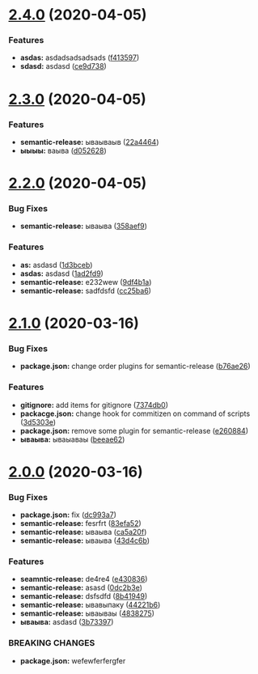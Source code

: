 
# [2.4.0](https://github.com/rshaibakov/commit-lint/compare/v2.3.0...v2.4.0) (2020-04-05)


### Features

* **asdas:** asdadsadsadsads ([f413597](https://github.com/rshaibakov/commit-lint/commit/f4135977ea45c872b0b33fc58eb05d7c14c8c9d4))
* **sdasd:** asdasd ([ce9d738](https://github.com/rshaibakov/commit-lint/commit/ce9d73831b39b2bb18228364f2a38be21ed763c9))

# [2.3.0](https://github.com/rshaibakov/commit-lint/compare/v2.2.0...v2.3.0) (2020-04-05)


### Features

* **semantic-release:** ываываыв ([22a4464](https://github.com/rshaibakov/commit-lint/commit/22a44640e2f409bbbc8dc3211071eb18b9e4a4e5))
* **ыыыы:** ваыва ([d052628](https://github.com/rshaibakov/commit-lint/commit/d0526288558d7ed69523705bf347d900228e185d))

# [2.2.0](https://github.com/rshaibakov/commit-lint/compare/v2.1.0...v2.2.0) (2020-04-05)


### Bug Fixes

* **semantic-release:** ываыва ([358aef9](https://github.com/rshaibakov/commit-lint/commit/358aef9d43479d0f0b718a87c51176bee5b47128))


### Features

* **as:** asdasd ([1d3bceb](https://github.com/rshaibakov/commit-lint/commit/1d3bcebfe299a32280c09b61373e46de2d0d928a))
* **asdas:** asdasd ([1ad2fd9](https://github.com/rshaibakov/commit-lint/commit/1ad2fd9e7141cd4261a38967c72b54887d83383b))
* **semantic-release:** e232wew ([9df4b1a](https://github.com/rshaibakov/commit-lint/commit/9df4b1a418dd0ec98dd1468f28370e75348a431b))
* **semantic-release:** sadfdsfd ([cc25ba6](https://github.com/rshaibakov/commit-lint/commit/cc25ba6f19138f7a795347bf57b6927d6f96e00e))

# [2.1.0](https://github.com/rshaibakov/commit-lint/compare/v2.0.0...v2.1.0) (2020-03-16)


### Bug Fixes

* **package.json:** change order plugins for semantic-release ([b76ae26](https://github.com/rshaibakov/commit-lint/commit/b76ae261cecf141a5648d91081f1261c75711612))


### Features

* **gitignore:** add items for gitignore ([7374db0](https://github.com/rshaibakov/commit-lint/commit/7374db0b6281f31aed53185519a3a12eae16917e))
* **packacge.json:** change hook for commitizen on command of scripts ([3d5303e](https://github.com/rshaibakov/commit-lint/commit/3d5303eefa0c6f4a7d0d681ca7e2e82c4b172236))
* **package.json:** remove some plugin for semantic-release ([e260884](https://github.com/rshaibakov/commit-lint/commit/e2608841743fd29078de1abb2615d830978fe847))
* **ываыва:** ываыаваы ([beeae62](https://github.com/rshaibakov/commit-lint/commit/beeae62323a0fdbfbc6c94b7132b46cfe4bad886))

# [2.0.0](https://github.com/rshaibakov/commit-lint/compare/v1.0.1...v2.0.0) (2020-03-16)


### Bug Fixes

* **package.json:** fix ([dc993a7](https://github.com/rshaibakov/commit-lint/commit/dc993a712d2a43af1b17428e664510dd22748064))
* **semantic-release:** fesrfrt ([83efa52](https://github.com/rshaibakov/commit-lint/commit/83efa52339a506df1621d3a0c1e4d61e7e790087))
* **semantic-release:** ываыва ([ca5a20f](https://github.com/rshaibakov/commit-lint/commit/ca5a20fdeca6d62cf4cb2b1facbb6a82a5d030a0))
* **semantic-release:** ываыва ([43d4c6b](https://github.com/rshaibakov/commit-lint/commit/43d4c6b3f8b3c56bdf654be8f8d50d4f217a9062))


### Features

* **seamntic-release:** de4re4 ([e430836](https://github.com/rshaibakov/commit-lint/commit/e43083693eaab8b1f1955a11af18016ab665f2ab))
* **semantic-release:** asasd ([0dc2b3e](https://github.com/rshaibakov/commit-lint/commit/0dc2b3e5900926b5cb7969928b636850576e407c))
* **semantic-release:** dsfsdfd ([8b41949](https://github.com/rshaibakov/commit-lint/commit/8b419490d6c5093446258bfe255be5e9fa834e41))
* **semantic-release:** ывавыпаку ([44221b6](https://github.com/rshaibakov/commit-lint/commit/44221b66087c7de07d033aab2166b96babb0396a))
* **semantic-release:** ываываы ([4838275](https://github.com/rshaibakov/commit-lint/commit/4838275924ae320068d07e8f18e6a6ae676e4b3f))
* **ываыва:** asdasd ([3b73397](https://github.com/rshaibakov/commit-lint/commit/3b7339730c7352829c0104b3bcb4c4087c880cdb))


### BREAKING CHANGES

* **package.json:** wefewferfergfer
